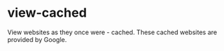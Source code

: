 # view-cached
View websites as they once were - cached. These cached websites are provided by Google. 
